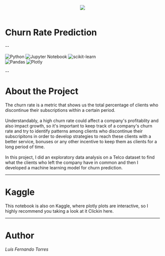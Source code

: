 <center><img src="http://onix-systems.com/web/uploads/8vtFVtjGAoAPe6HVt3QekbnITNPpf6uo.jpg"></center><br>

# Churn Rate Prediction
--<br><br>
![Python](https://img.shields.io/badge/python-3670A0?style=for-the-badge&logo=python&logoColor=ffdd54) ![Jupyter Notebook](https://img.shields.io/badge/jupyter-%23FA0F00.svg?style=for-the-badge&logo=jupyter&logoColor=white) ![scikit-learn](https://img.shields.io/badge/scikit--learn-%23F7931E.svg?style=for-the-badge&logo=scikit-learn&logoColor=white) <br>
![Pandas](https://img.shields.io/badge/pandas-%23150458.svg?style=for-the-badge&logo=pandas&logoColor=white) ![Plotly](https://img.shields.io/badge/Plotly-%233F4F75.svg?style=for-the-badge&logo=plotly&logoColor=white)<br>

--

# About the Project

The churn rate is a metric that shows us the total percentage of clients who discontinue their subscriptions within a certain period.<br><br>
Understandably, a high churn rate could affect a company's profitablity and also impact growth, so it's important to keep track of a company's churn rate and try to identify patterns among clients who discontinue their subscripitons in order to develop strategies to reach these clients with a better service, bonuses or any other incentive to keep them as clients for a long period of time.<br><br>
In this project, I did an exploratory data analysis on a Telco dataset to find what the clients who left the company have in common and then I developed a machine learning model for churn prediction.

---

# Kaggle

This notebook is also on Kaggle, where plotly plots are interactive, so I highly recommend you taking a look at it <a html = "https://www.kaggle.com/code/lusfernandotorres/exploratory-data-analysis-and-churn-prediction">Clickin here</a>.

---

# Author

*Luís Fernando Torres*
